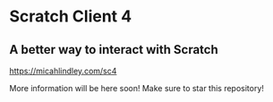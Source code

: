 # Scratch Client 4
## A better way to interact with Scratch
https://micahlindley.com/sc4

More information will be here soon!  Make sure to star this repository!
